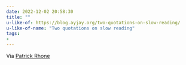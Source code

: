 ```yaml
---
date: 2022-12-02 20:58:30
title: ""
u-like-of: https://blog.ayjay.org/two-quotations-on-slow-reading/
u-like-of-name: "Two quotations on slow reading"
tags:
- 
---
```

Via [Patrick Rhone](https://www.patrickrhone.net/13187-2/)
